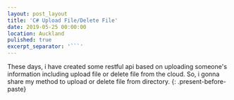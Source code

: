 ```yaml
---
layout: post_layout
title: 'C# Upload File/Delete File'
date: 2019-05-25 00:00:00
location: Auckland
pulished: true
excerpt_separator: '```'
---
```


These days, i have created some restful api based on uploading someone's information including upload file or delete file from the cloud. So, i gonna share my method to upload or delete file from directory.
{: .present-before-paste}